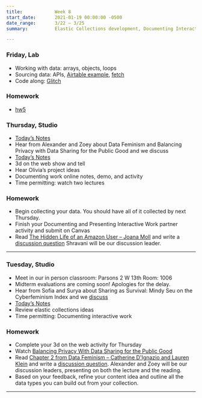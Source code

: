 ```yaml
---
title:            Week 8
start_date:       2021-01-19 00:00:00 -0500
date_range:       3/22 – 3/25
summary:          Elastic Collections development, Documenting Interactive Work, Midterm Evaluations

---
```


### Friday, Lab
- Working with data: arrays, objects, loops
- Sourcing data: APIs, [Airtable example](https://airtable.com/invite/l?inviteId=inv7MgFYyte4unjzP&inviteToken=dddbb84f8a33361574d3adc05799770906e27445147cf1fad271b12b0726cc2c&utm_source=email), [fetch](https://levelup.gitconnected.com/all-possible-ways-of-making-an-api-call-in-plain-javascript-c0dee3c11b8b)
- Code along: [Glitch](https://glitch.com/edit/#!/ci-api-intro)

### Homework
- [hw5](https://www.dropbox.com/scl/fi/nkqd6c2q4mkb6q9slj35u/hw5-fake-data.paper?dl=0&rlkey=swxvsj0t3awe8briydfzxj9hh)


### Thursday, Studio

- [Today&rsquo;s Notes](https://paper.dropbox.com/doc/Parsons-Week-8b-Elastic-Collections-Ideas-Documenting-Interactive-Work--BeQcT4OZgXTuaejACWMTpZfxAQ-NKtvmzOmHkigcL8bZ89oi)
- Hear from Alexander and Zoey about Data Feminism and Balancing Privacy with Data Sharing for the Public Good and we discuss
- [Today&rsquo;s Notes](https://paper.dropbox.com/doc/Parsons-Week-8b-Elastic-Collections-Ideas-Documenting-Interactive-Work--BeQcT4OZgXTuaejACWMTpZfxAQ-NKtvmzOmHkigcL8bZ89oi)
- 3d on the web show and tell
- Hear Olivia&rsquo;s project ideas
- Documenting work online notes, demo, and activity
- Time permitting: watch two lectures


### Homework
- Begin collecting your data. You should have all of it collected by next Thursday.
- Finish your Documenting and Presenting Interactive Work partner activity and submit on Canvas
- Read [The Hidden Life of an Amazon User – Joana Moll](https://branch.climateaction.tech/2020/09/25/the-hidden-life-of-an-amazon-user/) and write a [discussion question](https://paper.dropbox.com/doc/Parsons-Core-Interaction-S22-Reading-Reflections--BbijzYVKqjMLwKGisVu2d~FfAQ-xcAaUIV4Syfp3zmAR7IMi) Shravani will be our discussion leader.

---


### Tuesday, Studio

- Meet in our in person classroom: Parsons 2 W 13th
 Room: 1006
 - Midterm evaluations are coming soon! Apologies for the delay.
 - Hear from Sofia and Surya about Sharing as Survival: Mindy Seu on the Cyberfeminism Index and we [discuss](https://paper.dropbox.com/doc/Parsons-Core-Interaction-S22-Reading-Reflections--BbijzYVKqjMLwKGisVu2d~FfAQ-xcAaUIV4Syfp3zmAR7IMi)
- [Today&rsquo;s Notes](https://paper.dropbox.com/doc/Parsons-Week-8a-Elastic-Collections-Ideas-Documenting-Interactive-Work--BeIyAO~EphfibQ9yDIQfjp32AQ-auUeutaWX6948oVbEISrQ)
- Review elastic collections ideas
- Time permitting: Documenting interactive work


### Homework
- Complete your 3d on the web activity for Thursday
- Watch [Balancing Privacy With Data Sharing for the Public Good](https://vimeo.com/showcase/8025633/video/518426783)
- Read [Chapter 2 from Data Feminism – Catherine D'Ignazio and Lauren Klein](https://data-feminism.mitpress.mit.edu/pub/ei7cogfn/release/2?readingCollection=0cd867ef) and write a [discussion question](https://paper.dropbox.com/doc/Parsons-Core-Interaction-S22-Reading-Reflections--BbijzYVKqjMLwKGisVu2d~FfAQ-xcAaUIV4Syfp3zmAR7IMi). Alexander and Zoey will be our discussion leaders, presenting on both the lecture and the reading.
- Based on your feedback, refine your content idea and outline all the data types you can build out from your collection.

---